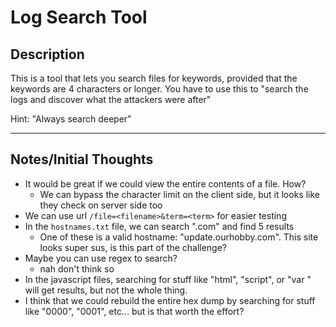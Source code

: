 # Log Search Tool

## Description

This is a tool that lets you search files for keywords, provided that the keywords are 4 characters or longer. You have to use this to "search the logs and discover what the attackers were after"

Hint: "Always search deeper"

-----

## Notes/Initial Thoughts

- It would be great if we could view the entire contents of a file. How?
  - We can bypass the character limit on the client side, but it looks like they check on server side too
- We can use url `/file=<filename>&term=<term>` for easier testing
- In the `hostnames.txt` file, we can search ".com" and find 5 results
  - One of these is a valid hostname: "update.ourhobby.com". This site looks super sus, is this part of the challenge?
- Maybe you can use regex to search?
  - nah don't think so
- In the javascript files, searching for stuff like "html", "script", or "var " will get results, but not the whole thing.
- I think that we could rebuild the entire hex dump by searching for stuff like "0000", "0001", etc... but is that worth the effort?